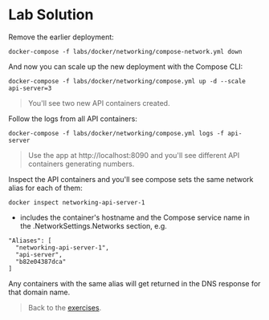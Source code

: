 # Lab Solution

Remove the earlier deployment:

```
docker-compose -f labs/docker/networking/compose-network.yml down
```

And now you can scale up the new deployment with the Compose CLI:

```
docker-compose -f labs/docker/networking/compose.yml up -d --scale api-server=3
```

> You'll see two new API containers created.

Follow the logs from all API containers:

```
docker-compose -f labs/docker/networking/compose.yml logs -f api-server
```

> Use the app at http://localhost:8090 and you'll see different API containers generating numbers.

Inspect the API containers and you'll see compose sets the same network alias for each of them:

```
docker inspect networking-api-server-1
```

- includes the container's hostname and the Compose service name in the .NetworkSettings.Networks section, e.g.

```
"Aliases": [
  "networking-api-server-1",
  "api-server",
  "b82e04387dca"
]
```

Any containers with the same alias will get returned in the DNS response for that domain name.


> Back to the [exercises](README.md).